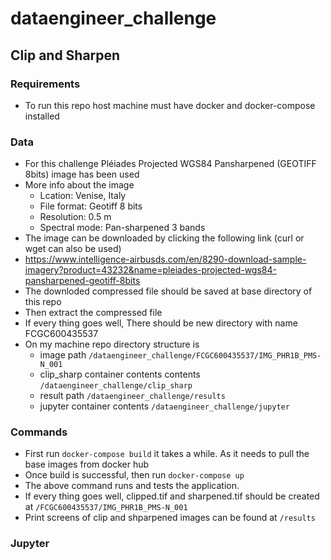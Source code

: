 # dataengineer_challenge

## Clip and Sharpen

### Requirements

* To run this repo host machine must have docker and docker-compose installed

### Data

 * For this challenge Pléiades Projected WGS84 Pansharpened (GEOTIFF 8bits) image has been used
 * More info about the image
   * Lcation: Venise, Italy
   * File format: Geotiff 8 bits
   * Resolution: 0.5 m
   * Spectral mode: Pan-sharpened 3 bands
 * The image can be downloaded by clicking the following link (curl or wget can also be used)
 * https://www.intelligence-airbusds.com/en/8290-download-sample-imagery?product=43232&name=pleiades-projected-wgs84-pansharpened-geotiff-8bits
 * The downloded compressed file should be saved at base directory of this repo
 * Then extract the compressed file
 * If every thing goes well, There should be new directory with name FCGC600435537
 * On my machine repo directory structure is
   *  image path ```/dataengineer_challenge/FCGC600435537/IMG_PHR1B_PMS-N_001```
   *  clip_sharp container contents  contents ```/dataengineer_challenge/clip_sharp```
   *  result path ```/dataengineer_challenge/results```
   *  jupyter container contents ```/dataengineer_challenge/jupyter```


### Commands

* First run ```docker-compose build``` it takes a while. As it needs to pull the base images from docker hub
* Once build is successful, then run ```docker-compose up```
* The above command runs and tests the application.
* If every thing goes well, clipped.tif and sharpened.tif should be created at ```/FCGC600435537/IMG_PHR1B_PMS-N_001```
* Print screens of clip and shparpened images can be found at ```/results```

### Jupyter